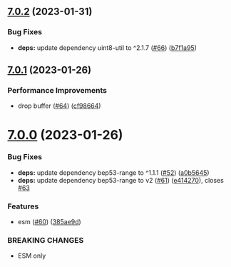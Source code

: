 ## [7.0.2](https://github.com/webtorrent/magnet-uri/compare/v7.0.1...v7.0.2) (2023-01-31)


### Bug Fixes

* **deps:** update dependency uint8-util to ^2.1.7 ([#66](https://github.com/webtorrent/magnet-uri/issues/66)) ([b7f1a95](https://github.com/webtorrent/magnet-uri/commit/b7f1a95c4e7a54ccc26e01a6bb212fc476623ad3))

## [7.0.1](https://github.com/webtorrent/magnet-uri/compare/v7.0.0...v7.0.1) (2023-01-26)


### Performance Improvements

* drop buffer ([#64](https://github.com/webtorrent/magnet-uri/issues/64)) ([cf98664](https://github.com/webtorrent/magnet-uri/commit/cf98664336bfe813c4d1d55a54229667c01f0962))

# [7.0.0](https://github.com/webtorrent/magnet-uri/compare/v6.2.0...v7.0.0) (2023-01-26)


### Bug Fixes

* **deps:** update dependency bep53-range to ^1.1.1 ([#52](https://github.com/webtorrent/magnet-uri/issues/52)) ([a0b5645](https://github.com/webtorrent/magnet-uri/commit/a0b5645e12367a7b714c9ad875d6fd862cbacbb8))
* **deps:** update dependency bep53-range to v2 ([#61](https://github.com/webtorrent/magnet-uri/issues/61)) ([e414270](https://github.com/webtorrent/magnet-uri/commit/e414270069c74796a48b83f53276372012ba3d7a)), closes [#63](https://github.com/webtorrent/magnet-uri/issues/63)


### Features

* esm ([#60](https://github.com/webtorrent/magnet-uri/issues/60)) ([385ae9d](https://github.com/webtorrent/magnet-uri/commit/385ae9d29b436f2b7c6e4c5769012ad4223e6ab8))


### BREAKING CHANGES

* ESM only
